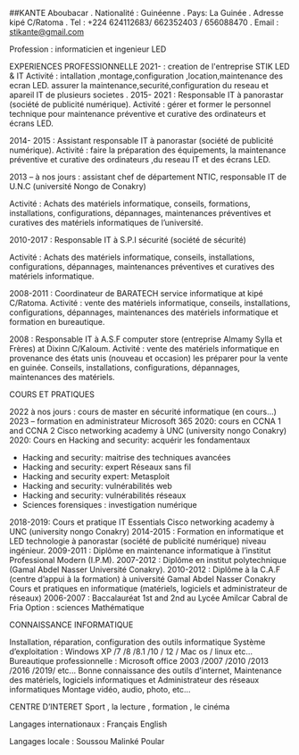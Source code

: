 

##KANTE Aboubacar .
Nationalité :	Guinéenne .
Pays: La Guinée .
Adresse kipé C/Ratoma . 
Tel : +224 624112683/ 662352403 / 656088470 .
Email : stikante@gmail.com

Profession : informaticien et ingenieur LED

EXPERIENCES PROFESSIONNELLE
2021-      : creation de l'entreprise STIK LED & IT 
            Activité : intallation ,montage,configuration ,location,maintenance des ecran LED.
             assurer la maintenance,securité,configuration du reseau et apareil IT de plusieurs societes . 
2015- 2021 : Responsable IT à panorastar (société de publicité numérique).
Activité : gérer et former le personnel technique pour maintenance préventive et curative des ordinateurs et écrans LED.

2014- 2015 : Assistant responsable IT à panorastar (société de publicité numérique).
Activité : faire la préparation des équipements, la maintenance préventive et curative des ordinateurs ,du reseau IT et des écrans LED.

2013 – à nos jours : assistant chef de département NTIC, responsable IT de U.N.C (université Nongo de Conakry)

Activité : Achats des matériels informatique, conseils, formations, installations, configurations, dépannages, maintenances préventives et curatives des matériels informatiques de l’université.

2010-2017 : Responsable IT à S.P.I sécurité (société de sécurité)
 
Activité : Achats des matériels informatique, conseils, installations, configurations, dépannages, maintenances préventives et curatives des matériels informatique.


2008-2011 : Coordinateur de BARATECH service informatique at kipé C/Ratoma.
Activité : vente des matériels informatique, conseils, installations, configurations, dépannages, maintenances des matériels informatique et formation en bureautique.

2008 : Responsable IT à A.S.F computer store (entreprise Almamy Sylla et Frères) at Dixinn C/Kaloum.
Activité : vente des matériels informatique en provenance des états unis (nouveau et occasion) les préparer pour la vente en guinée.
Conseils, installations, configurations, dépannages, maintenances des matériels.

COURS ET PRATIQUES


2022 à nos jours : cours de master en sécurité informatique (en cours…) 
2023 – formation en administrateur Microsoft 365
2020: cours en CCNA 1 and CCNA 2 Cisco networking academy à UNC (university nongo Conakry)
2020: Cours en Hacking and security: acquérir les fondamentaux
-	Hacking and security: maitrise des techniques avancées
-	Hacking and security: expert Réseaux sans fil
-	Hacking and security expert: Metasploit
-	Hacking and security: vulnérabilités web
-	Hacking and security: vulnérabilités réseaux
-	Sciences forensiques : investigation numérique

2018-2019: Cours et pratique IT Essentials Cisco networking academy à UNC (university nongo Conakry)
2014-2015 : Formation en informatique et LED technologie à panorastar (société de publicité numérique) niveau ingénieur.
2009-2011 : Diplôme en maintenance informatique à l’institut Professional Modern (I.P.M).
2007-2012 : Diplôme en institut polytechnique (Gamal Abdel Nasser Université Conakry).
2010-2012 : Diplôme à la C.A.F (centre d’appui à la formation) à université Gamal Abdel Nasser Conakry
Cours et pratiques en informatique (matériels, logiciels et administrateur de réseaux)
2006-2007 : Baccalauréat 1st and 2nd au Lycée Amilcar Cabral de Fria Option : sciences Mathématique

CONNAISSANCE INFORMATIQUE

Installation,	réparation,	configuration	des	outils	informatique	Système d’exploitation : Windows XP /7 /8 /8.1 /10 / 12 / Mac os / linux etc…
Bureautique professionnelle : Microsoft office 2003 /2007 /2010 /2013 /2016
/2019/ etc...
Bonne connaissance des outils d’internet,
Maintenance des matériels, logiciels informatiques et Administrateur des réseaux informatiques
Montage vidéo, audio, photo, etc…

CENTRE D’INTERET
Sport , la lecture , formation , le cinéma

Langages internationaux :
Français English

 Langages locale :
Soussou Malinké Poular

